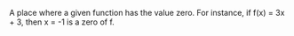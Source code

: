 A place where a given function has the value zero. For instance, if f(x)
= 3x + 3, then x = -1 is a zero of f.
